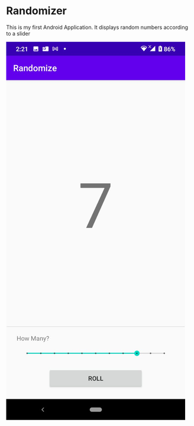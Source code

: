 # Randomizer
This is my first Android Application. It displays random numbers according to a slider

![Randomize](https://github.com/Mohammed159159/Randomizer/blob/master/randomize.jpg?raw=true)

